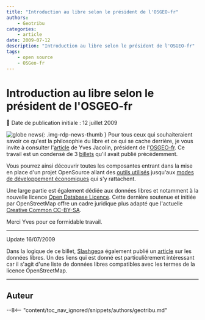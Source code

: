 ```yaml
---
title: "Introduction au libre selon le président de l'OSGEO-fr"
authors:
    - Geotribu
categories:
    - article
date: 2009-07-12
description: "Introduction au libre selon le président de l'OSGEO-fr"
tags:
    - open source
    - OSGeo-fr
---
```


# Introduction au libre selon le président de l'OSGEO-fr

:calendar: Date de publication initiale : 12 juillet 2009

![globe news](https://cdn.geotribu.fr/img/internal/icons-rdp-news/world.png){: .img-rdp-news-thumb } Pour tous ceux qui souhaiteraient savoir ce qu'est la philosophie du libre et ce qui se cache derrière, je vous invite à consulter l'[article](http://media.baliz-geospatial.com/fr/article/des-logiciels-libres-aux-donnees-libres) de Yves Jacolin, président de l'[OSGEO-fr](http://wiki.osgeo.org/wiki/Francophone). Ce travail est un condensé de 3 [billets](http://georezo.net/blog/geolibre/) qu'il avait publié précédemment.

Vous pourrez ainsi découvrir toutes les composantes entrant dans la mise en place d'un projet OpenSource allant des [outils utilisés](http://media.baliz-geospatial.com/fr/article/des-logiciels-libres-aux-donnees-libres#des_outils) jusqu'aux [modes de développement économiques](http://media.baliz-geospatial.com/fr/article/des-logiciels-libres-aux-donnees-libres#les_modeles_economiques) qui s'y rattachent.

Une large partie est également dédiée aux données libres et notamment à la nouvelle licence [Open Database Licence](http://www.opendatacommons.org/2009/06/29/open-database-license-odbl-v10-released/). Cette dernière soutenue et initiée par OpenStreetMap offre un cadre juridique plus adapté que l'actuelle [Creative Common CC-BY-SA](http://creativecommons.org/licenses/by-sa/2.0/fr/).

Merci Yves pour ce formidable travail.

----

Update 16/07/2009

Dans la logique de ce billet, [Slashgeo](http://slashgeo.org/)a également publié un [article](http://technology.slashgeo.org/technology/09/07/14/1731238.shtml) sur les données libres. Un des liens qui est donné est particulièrement intéressant car il s'agit d'une liste de données libres compatibles avec les termes de la licence OpenStreetMap.

----

## Auteur

--8<-- "content/toc_nav_ignored/snippets/authors/geotribu.md"
